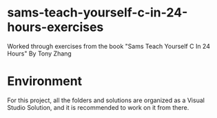 # sams-teach-yourself-c-in-24-hours-exercises
Worked through exercises from the book "Sams Teach Yourself C In 24 Hours" By Tony Zhang

# Environment
For this project, all the folders and solutions are organized as a Visual Studio Solution,
and it is recommended to work on it from there.
